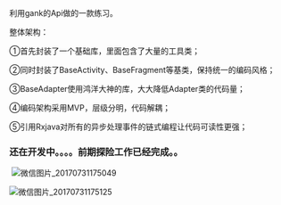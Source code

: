 利用gank的Api做的一款练习。

整体架构：

①首先封装了一个基础库，里面包含了大量的工具类；

②同时封装了BaseActivity、BaseFragment等基类，保持统一的编码风格；

③BaseAdapter使用鸿洋大神的库，大大降低Adapter类的代码量；

④编码架构采用MVP，层级分明，代码解耦；

⑤引用Rxjava对所有的异步处理事件的链式编程让代码可读性更强；



### 还在开发中。。。。前期探险工作已经完成。。

​		![微信图片_20170731175049](C:\Users\xiaokun\Desktop\微信图片_20170731175049.png)

![微信图片_20170731175125](C:\Users\xiaokun\Desktop\微信图片_20170731175125.png)